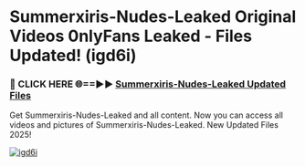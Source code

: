 # Summerxiris-Nudes-Leaked Original Videos 0nlyFans Leaked - Files Updated! (igd6i)

<h3>🔴 CLICK HERE 🌐==►► <a href="https://tinyurl.com/yc6ubb5a" rel="nofollow">Summerxiris-Nudes-Leaked Updated Files</a></h3>

Get Summerxiris-Nudes-Leaked and all content. Now you can access all videos and pictures of Summerxiris-Nudes-Leaked. New Updated Files 2025!

[![igd6i](https://i.imgur.com/7eu0CRL.gif)](https://tinyurl.com/yc6ubb5a)
